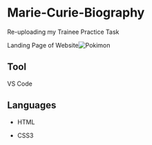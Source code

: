 # Marie-Curie-Biography 
Re-uploading my Trainee Practice Task <br> 

Landing Page of Website![Pokimon](/Client/src/assets/Pokimon.PNG)

## Tool
VS Code
## Languages
- HTML
* CSS3
